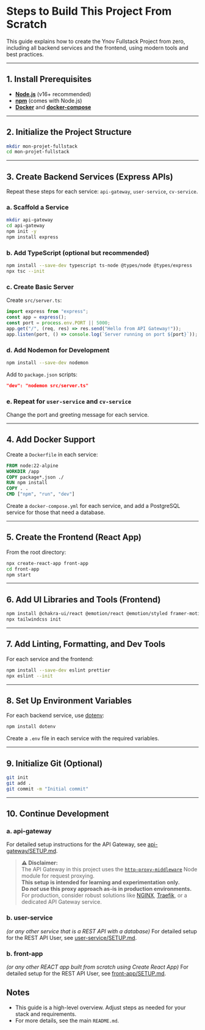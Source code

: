 # Steps to Build This Project From Scratch

This guide explains how to create the Ynov Fullstack Project from zero, including all backend services and the frontend, using modern tools and best practices.

---

## 1. Install Prerequisites

- **[Node.js](https://nodejs.org/)** (v16+ recommended)
- **[npm](https://www.npmjs.com/)** (comes with Node.js)
- **[Docker](https://www.docker.com/)** and **[docker-compose](https://docs.docker.com/compose/)**

---

## 2. Initialize the Project Structure

```bash
mkdir mon-projet-fullstack
cd mon-projet-fullstack
```

---

## 3. Create Backend Services (Express APIs)

Repeat these steps for each service: `api-gateway`, `user-service`, `cv-service`.

### a. Scaffold a Service

```bash
mkdir api-gateway
cd api-gateway
npm init -y
npm install express
```

### b. Add TypeScript (optional but recommended)

```bash
npm install --save-dev typescript ts-node @types/node @types/express
npx tsc --init
```

### c. Create Basic Server

Create `src/server.ts`:

```ts
import express from "express";
const app = express();
const port = process.env.PORT || 5000;
app.get("/", (req, res) => res.send("Hello from API Gateway!"));
app.listen(port, () => console.log(`Server running on port ${port}`));
```

### d. Add Nodemon for Development

```bash
npm install --save-dev nodemon
```

Add to `package.json` scripts:

```json
"dev": "nodemon src/server.ts"
```

### e. Repeat for `user-service` and `cv-service`

Change the port and greeting message for each service.

---

## 4. Add Docker Support

Create a `Dockerfile` in each service:

```Dockerfile
FROM node:22-alpine
WORKDIR /app
COPY package*.json ./
RUN npm install
COPY . .
CMD ["npm", "run", "dev"]
```

Create a `docker-compose.yml` for each service, and add a PostgreSQL service for those that need a database.

---

## 5. Create the Frontend (React App)

From the root directory:

```bash
npx create-react-app front-app
cd front-app
npm start
```

---

## 6. Add UI Libraries and Tools (Frontend)

```bash
npm install @chakra-ui/react @emotion/react @emotion/styled framer-motion tailwindcss axios
npx tailwindcss init
```

---

## 7. Add Linting, Formatting, and Dev Tools

For each service and the frontend:

```bash
npm install --save-dev eslint prettier
npx eslint --init
```

---

## 8. Set Up Environment Variables

For each backend service, use [dotenv](https://www.npmjs.com/package/dotenv):

```bash
npm install dotenv
```

Create a `.env` file in each service with the required variables.

---

## 9. Initialize Git (Optional)

```bash
git init
git add .
git commit -m "Initial commit"
```

---

## 10. Continue Development

### a. api-gateway

For detailed setup instructions for the API Gateway, see [api-gateway/SETUP.md](/api-gateway/SETUP.md).

> **⚠️ Disclaimer:**  
> The API Gateway in this project uses the [`http-proxy-middleware`](https://www.npmjs.com/package/http-proxy-middleware) Node module for request proxying.  
> **This setup is intended for learning and experimentation only.**  
> **Do _not_ use this proxy approach as-is in production environments.**  
> For production, consider robust solutions like [NGINX](https://www.nginx.com/), [Traefik](https://traefik.io/), or a dedicated API Gateway service.

### b. user-service

_(or any other service that is a REST API with a database)_
For detailed setup for the REST API User, see [user-service/SETUP.md](/user-service/SETUP.md).

### b. front-app

_(or any other REACT app built from scratch using Create React App)_
For detailed setup for the REST API User, see [front-app/SETUP.md](/front-app/SETUP.md).

## Notes

- This guide is a high-level overview. Adjust steps as needed for your stack and requirements.
- For more details, see the main `README.md`.
